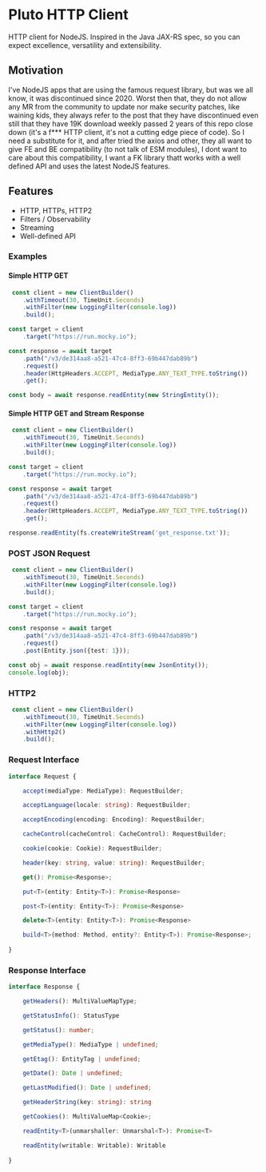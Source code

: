 # Pluto HTTP Client

HTTP client for NodeJS. Inspired in the Java JAX-RS spec, so you can expect excellence, versatility and extensibility.

## Motivation

I've NodeJS apps that are using the famous request library, but was we all know, it was discontinued since 2020. Worst
then that, they do not allow any MR from the community to update nor make security patches, like waining kids, they
always refer to the post that they have discontinued even still that they have 19K download weekly passed 2 years of
this repo close down (it's a f*** HTTP client, it's not a cutting edge piece of code). So I need a substitute for it,
and after tried the axios and other, they all want to give FE and BE compatibility (to not talk of ESM modules), I dont
want to care about this compatibility, I want a FK library thatt works with a well defined API and uses the latest
NodeJS features.

## Features

* HTTP, HTTPs, HTTP2
* Filters / Observability
* Streaming
* Well-defined API

### Examples

#### Simple HTTP GET

```typescript
 const client = new ClientBuilder()
    .withTimeout(30, TimeUnit.Seconds)
    .withFilter(new LoggingFilter(console.log))
    .build();

const target = client
    .target("https://run.mocky.io");

const response = await target
    .path("/v3/de314aa8-a521-47c4-8ff3-69b447dab89b")
    .request()
    .header(HttpHeaders.ACCEPT, MediaType.ANY_TEXT_TYPE.toString())
    .get();

const body = await response.readEntity(new StringEntity());
```

#### Simple HTTP GET and Stream Response

```typescript
 const client = new ClientBuilder()
    .withTimeout(30, TimeUnit.Seconds)
    .withFilter(new LoggingFilter(console.log))
    .build();

const target = client
    .target("https://run.mocky.io");

const response = await target
    .path("/v3/de314aa8-a521-47c4-8ff3-69b447dab89b")
    .request()
    .header(HttpHeaders.ACCEPT, MediaType.ANY_TEXT_TYPE.toString())
    .get();

response.readEntity(fs.createWriteStream('get_response.txt'));
```

### POST JSON Request

```typescript
 const client = new ClientBuilder()
    .withTimeout(30, TimeUnit.Seconds)
    .withFilter(new LoggingFilter(console.log))
    .build();

const target = client
    .target("https://run.mocky.io");

const response = await target
    .path("/v3/de314aa8-a521-47c4-8ff3-69b447dab89b")
    .request()
    .post(Entity.json({test: 1}));

const obj = await response.readEntity(new JsonEntity());
console.log(obj);
```

### HTTP2

```typescript
 const client = new ClientBuilder()
    .withTimeout(30, TimeUnit.Seconds)
    .withFilter(new LoggingFilter(console.log))
    .withHttp2()
    .build();
```

### Request Interface

```typescript
interface Request {

    accept(mediaType: MediaType): RequestBuilder;

    acceptLanguage(locale: string): RequestBuilder;

    acceptEncoding(encoding: Encoding): RequestBuilder;

    cacheControl(cacheControl: CacheControl): RequestBuilder;

    cookie(cookie: Cookie): RequestBuilder;

    header(key: string, value: string): RequestBuilder;

    get(): Promise<Response>;

    put<T>(entity: Entity<T>): Promise<Response>

    post<T>(entity: Entity<T>): Promise<Response>

    delete<T>(entity: Entity<T>): Promise<Response>

    build<T>(method: Method, entity?: Entity<T>): Promise<Response>;
    
}
```

### Response Interface

```typescript
interface Response {

    getHeaders(): MultiValueMapType;

    getStatusInfo(): StatusType

    getStatus(): number;

    getMediaType(): MediaType | undefined;

    getEtag(): EntityTag | undefined;

    getDate(): Date | undefined;

    getLastModified(): Date | undefined;

    getHeaderString(key: string): string

    getCookies(): MultiValueMap<Cookie>;

    readEntity<T>(unmarshaller: Unmarshal<T>): Promise<T>

    readEntity(writable: Writable): Writable
    
}
```
